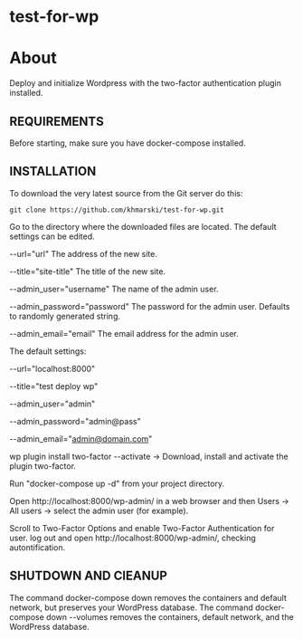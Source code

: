 # test-for-wp
About
=============================

Deploy and initialize Wordpress with the two-factor authentication plugin installed.

REQUIREMENTS
------------

Before starting, make sure you have docker-compose installed.

INSTALLATION
------------

To download the very latest source from the Git server do this:

    git clone https://github.com/khmarski/test-for-wp.git

Go to the directory where the downloaded files are located.
The default settings can be edited.

--url="url" The address of the new site.

--title="site-title" The title of the new site.

--admin_user="username" The name of the admin user.

--admin_password="password" The password for the admin user. Defaults to randomly generated string.

--admin_email="email" The email address for the admin user.

The default settings:

--url="localhost:8000"
 
--title="test deploy wp" 

--admin_user="admin" 

--admin_password="admin@pass" 

--admin_email="admin@domain.com" 

wp plugin install two-factor --activate -> Download, install and activate the plugin two-factor.

Run "docker-compose up -d" from your project directory.

Open http://localhost:8000/wp-admin/ in a web browser and then Users -> All users -> select the admin user (for example). 

Scroll to Two-Factor Options and enable Two-Factor Authentication for user.
log out and open http://localhost:8000/wp-admin/, checking autontification.

SHUTDOWN AND ClEANUP
--------------------

The command docker-compose down removes the containers and default network, but preserves your WordPress database.
The command docker-compose down --volumes removes the containers, default network, and the WordPress database. 